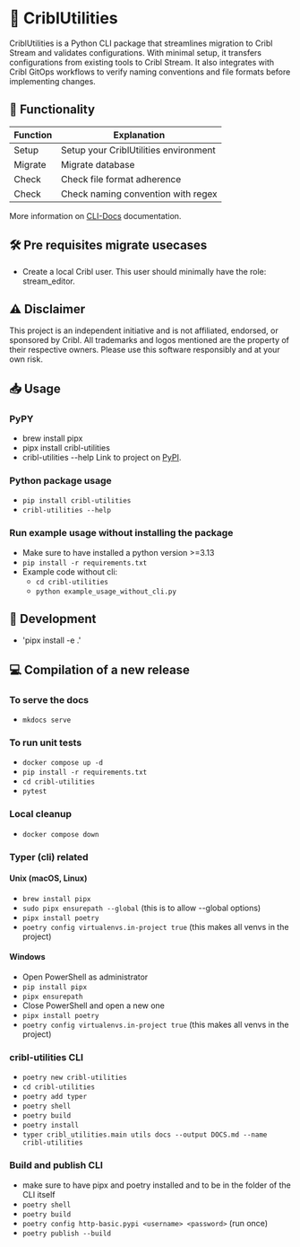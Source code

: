 # 🚀 CriblUtilities
CriblUtilities is a Python CLI package that streamlines migration to Cribl Stream and validates configurations. With minimal setup, it transfers configurations from existing tools to Cribl Stream. It also integrates with Cribl GitOps workflows to verify naming conventions and file formats before implementing changes.


## 🫶 Functionality
| **Function** | **Explanation**                       |
|--------------|---------------------------------------|
| Setup        | Setup your CriblUtilities environment |
| Migrate      | Migrate database                      |
| Check        | Check file format adherence           |
| Check        | Check naming convention with regex    |

More information on [CLI-Docs](https://github.com/cinqict/CriblUtilities/blob/main/docs/cli-docs.md) documentation.

## 🛠 Pre requisites migrate usecases
- Create a local Cribl user. This user should minimally have the role: stream_editor.

## ⚠️ Disclaimer
This project is an independent initiative and is not affiliated, endorsed, or sponsored by Cribl. All trademarks and logos mentioned are the property of their respective owners. Please use this software responsibly and at your own risk.

## 📥 Usage
### PyPY
- brew install pipx
- pipx install cribl-utilities
- cribl-utilities --help
Link to project on [PyPI](https://pypi.org/project/cribl-utilities/).

### Python package usage
- `pip install cribl-utilities`
- `cribl-utilities --help`

### Run example usage without installing the package
- Make sure to have installed a python version >=3.13
- `pip install -r requirements.txt`
- Example code without cli:
  - `cd cribl-utilities`
  - `python example_usage_without_cli.py`

## 💪 Development
- 'pipx install -e .'

## 💻 Compilation of a new release
### To serve the docs
- `mkdocs serve`

### To run unit tests
- `docker compose up -d`
- `pip install -r requirements.txt`
- `cd cribl-utilities`
- `pytest`

### Local cleanup
- `docker compose down`

### Typer (cli) related
#### Unix (macOS, Linux)
- `brew install pipx`
- `sudo pipx ensurepath --global` (this is to allow --global options)
- `pipx install poetry`
- `poetry config virtualenvs.in-project true` (this makes all venvs in the project)
#### Windows
-  Open PowerShell as administrator
- `pip install pipx`
- `pipx ensurepath` 
-  Close PowerShell and open a new one
- `pipx install poetry`
- `poetry config virtualenvs.in-project true` (this makes all venvs in the project)

### cribl-utilities CLI
- `poetry new cribl-utilities`
- `cd cribl-utilities`
- `poetry add typer`
- `poetry shell`
- `poetry build`
- `poetry install`
- `typer cribl_utilities.main utils docs --output DOCS.md --name cribl-utilities`

### Build and publish CLI
- make sure to have pipx and poetry installed and to be in the folder of the CLI itself
- `poetry shell`
- `poetry build`
- `poetry config http-basic.pypi <username> <password>` (run once)
- `poetry publish --build`
